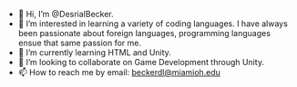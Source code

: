 - 👋 Hi, I’m @DesrialBecker.
- 👀 I’m interested in learning a variety of coding languages. I have always been passionate about foreign languages, programming languages ensue that same passion for me.
- 🌱 I’m currently learning HTML and Unity.
- 💞️ I’m looking to collaborate on Game Development through Unity.
- 📫 How to reach me by email: beckerdl@miamioh.edu

<!---
DesrialBecker/DesrialBecker is a ✨ special ✨ repository because its `README.md` (this file) appears on your GitHub profile.
You can click the Preview link to take a look at your changes.
--->
